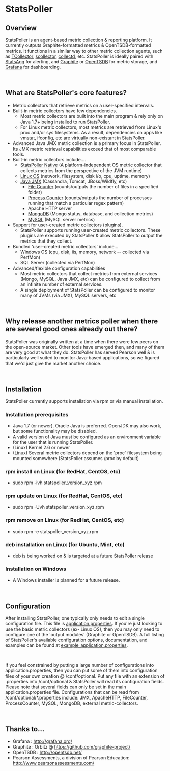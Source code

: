 # StatsPoller

## Overview

StatsPoller is an agent-based metric collection & reporting platform. It currently outputs Graphite-formatted metrics & OpenTSDB-formatted metrics. It functions in a similar way to other metric collection agents, such as  [TCollector](https://github.com/OpenTSDB/tcollector), [scollector](http://bosun.org/scollector/), [collectd](https://collectd.org/), etc. StatsPoller is ideally paired with [StatsAgg](https://github.com/PearsonEducation/StatsAgg) for alerting, and [Graphite](https://github.com/graphite-project/) or [OpenTSDB](http://opentsdb.net/) for metric storage, and [Grafana](http://grafana.org/) for dashboarding.

<br>

## What are StatsPoller's core features?

* Metric collectors that retrieve metrics on a user-specified intervals.
* Built-in metric collectors have few dependencies.
    * Most metric collectors are built into the main program & rely only on Java 1.7+ being installed to run StatsPoller.
    * For Linux metric collectors, most metrics are retrieved from Linux's proc and/or sys filesystems. As a result, dependencies on apps like vmstat, ifconfig, etc are virtually non-existant in StatsPoller.
* Advanced Java JMX metric collection is a primary focus in StatsPoller. Its JMX metric retrieval capabilities exceed that of most comparable tools.
* Built-in metric collectors include....
	* [StatsPoller Native](./docs/statspoller_native.md) (A platform-independent OS metric collector that collects metrics from the perspective of the JVM runtime)
	* [Linux OS](./docs/linux_collector.md) (network, filesystem, disk i/o, cpu, uptime, memory)
  * [Java JMX](./docs/jmx.md) (Cassandra, Tomcat, JBoss/Wildfly, etc)
	* [File Counter](./docs/file_counter.md) (counts/outputs the number of files in a specified folder)
	* [Process Counter](./docs/process_counter.md) (counts/outputs the number of processes running that match a particular regex pattern)
	* Apache HTTP server
	* [MongoDB](./docs/mongo.md) (Mongo status, database, and collection metrics)
	* [MySQL](./docs/mysql.md) (MySQL server metrics)
* Support for user-created metric collectors (plugins).
  * StatsPoller supports running user-created metric collectors. These plugins are executed by StatsPoller & allow StatsPoller to output the metrics that they collect.
* Bundled 'user-created metric collectors' include...
  * Windows OS (cpu, disk, iis, memory, network  -- collected via PerfMon)
  * SQL Server (collected via PerfMon)
* Advanced/flexible configuration capabilities
	* Most metric collectors that collect metrics from external services (Mongo, MySQL, Java JMX, etc) can be configured to collect from an infinite number of external services.
	* A single deployment of StatsPoller can be configured to monitor many of JVMs (via JMX), MySQL servers, etc

<br>

## Why release another metrics poller when there are several good ones already out there?

StatsPoller was originally written at a time when there were few peers on the open-source market. Other tools have emerged then, and many of them are very good at what they do. StatsPoller has served Pearson well & is particularly well suited to monitor Java-based applications, so we figured that we'd just give the market another choice.

<br>

## Installation

StatsPoller currently supports installation via rpm or via manual installation.

### Installation prerequisites

* Java 1.7 (or newer). Oracle Java is preferred. OpenJDK may also work, but some functionality may be disabled.
* A valid version of Java must be configured as an environment variable for the user that is running StatsPoller.
* (Linux) Kernel 2.6 or newer
* (Linux) Several metric collectors depend on the 'proc' filesystem being mounted somewhere (StatsPoller assumes /proc by default)

### rpm install on Linux (for RedHat, CentOS, etc)

* sudo rpm -ivh statspoller_version_xyz.rpm

### rpm update on Linux (for RedHat, CentOS, etc)

* sudo rpm -Uvh statspoller_version_xyz.rpm

### rpm remove on Linux (for RedHat, CentOS, etc)

* sudo rpm -e statspoller_version_xyz.rpm

### deb installation on Linux (for Ubuntu, Mint, etc)

* deb is being worked on & is targeted at a future StatsPoller release

### Installation on Windows

* A Windows installer is planned for a future release.

<br>

## Configuration

After installing StatsPoller, one typically only needs to edit a single configuration file. This file is [application.properties](./conf/application.properties). If you're just looking to use the basic metric collectors (ex- Linux OS), then you may only need to configure one of the 'output modules' (Graphite or OpenTSDB). A full listing of StatsPoller's available configuration options, documentation, and examples can be found at [example_application.properties](./conf/example_application.properties).

<br>

If you feel constrained by putting a large number of configurations into application.properties, then you can put some of them into configuration files of your own creation @ /conf/optional. Put any file with an extension of .properties into /conf/optional & StatsPoller will read its configuration fields. Please note that several fields can only be set in the main application.properties file. Configurations that can be read from /conf/optional/*.properties include: JMX, ApacheHTTP, FileCounter, ProcessCounter, MySQL, MongoDB, external metric-collectors.

<br>

## Thanks to...
* Grafana : http://grafana.org/
* Graphite : Orbitz @ https://github.com/graphite-project/
* OpenTSDB : http://opentsdb.net/
* Pearson Assessments, a division of Pearson Education: http://www.pearsonassessments.com/
